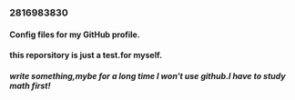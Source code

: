 ### 2816983830
#### Config files for my GitHub profile.<br>
#### this reporsitory is just a test.for myself.  
##### write something,mybe for a long time I won't use github.I have to study math first!
